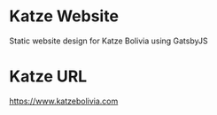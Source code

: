 # Katze Website

Static website design for Katze Bolivia using GatsbyJS

# Katze URL

https://www.katzebolivia.com


